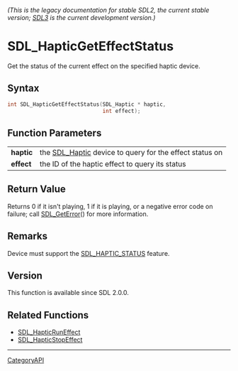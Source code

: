 ###### (This is the legacy documentation for stable SDL2, the current stable version; [SDL3](https://wiki.libsdl.org/SDL3/) is the current development version.)
# SDL_HapticGetEffectStatus

Get the status of the current effect on the specified haptic device.

## Syntax

```c
int SDL_HapticGetEffectStatus(SDL_Haptic * haptic,
                              int effect);

```

## Function Parameters

|                |                                                                       |
| -------------- | --------------------------------------------------------------------- |
| **haptic**     | the [SDL_Haptic](SDL_Haptic.md) device to query for the effect status on |
| **effect**     | the ID of the haptic effect to query its status                       |

## Return Value

Returns 0 if it isn't playing, 1 if it is playing, or a negative error code
on failure; call [SDL_GetError](SDL_GetError.md)() for more information.

## Remarks

Device must support the [SDL_HAPTIC_STATUS](SDL_HAPTIC_STATUS.md) feature.

## Version

This function is available since SDL 2.0.0.

## Related Functions

* [SDL_HapticRunEffect](SDL_HapticRunEffect.md)
* [SDL_HapticStopEffect](SDL_HapticStopEffect.md)

----
[CategoryAPI](CategoryAPI.md)
